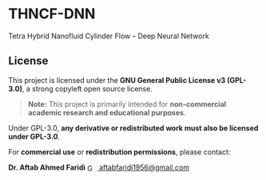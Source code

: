 # THNCF-DNN
Tetra Hybrid Nanofluid Cylinder Flow – Deep Neural Network

## License

This project is licensed under the **GNU General Public License v3 (GPL-3.0)**, a strong copyleft open source license.

> **Note:** This project is primarily intended for **non-commercial academic research and educational purposes**.

Under GPL-3.0, **any derivative or redistributed work must also be licensed under GPL-3.0**.

For **commercial use** or **redistribution permissions**, please contact:

**Dr. Aftab Ahmed Faridi** <a href="mailto:aftabfaridi1956@gmail.com"> <img src="https://upload.wikimedia.org/wikipedia/commons/4/4e/Gmail_Icon.png" alt="Gmail Logo" width="16" style="vertical-align:middle; margin-right:4px;"> </a> <a href="mailto:aftabfaridi1956@gmail.com">[aftabfaridi1956@gmail.com](mailto:aftabfaridi1956@gmail.com)</a>
